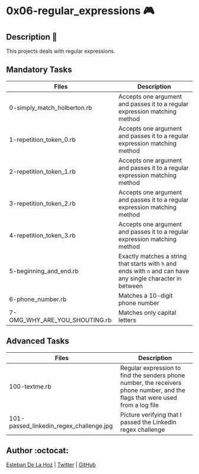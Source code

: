 # 0x06-regular_expressions :video_game:

## Description :dog:

This projects deals with regular expressions.

## Mandatory Tasks

| Files | Description |
| ----- | ----------- |
| 0-simply_match_holberton.rb | Accepts one argument and passes it to a regular expression matching method |
| 1-repetition_token_0.rb | Accepts one argument and passes it to a regular expression matching method |
| 2-repetition_token_1.rb | Accepts one argument and passes it to a regular expression matching method |
| 3-repetition_token_2.rb | Accepts one argument and passes it to a regular expression matching method |
| 4-repetition_token_3.rb | Accepts one argument and passes it to a regular expression matching method |
| 5-beginning_and_end.rb | Exactly matches a string that starts with `h` and ends with `n` and can have any single character in between |
| 6-phone_number.rb | Matches a 10-digit phone number |
| 7-OMG_WHY_ARE_YOU_SHOUTING.rb | Matches only capital letters |

## Advanced Tasks

| Files | Description |
| ----- | ----------- |
| 100-textme.rb | Regular expression to find the senders phone number, the receivers phone number, and the flags that were used from a log file |
| 101-passed_linkedin_regex_challenge.jpg | Picture verifying that I passed the LinkedIn regex challenge |

## Author :octocat:

[Esteban De La Hoz](https://www.linkedin.com/in/esteban-de-la-hoz-romero-b6270017b/) | [Twitter](https://twitter.com/Esteban18911) | [GitHub](https://github.com/Esteban18911)
